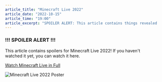 ```yaml
---
article_title: "Minecraft Live 2022"
article_date: "2022-10-15"
article_time: "19:00"
article_excerpt: "SPOILER ALERT: This article contains things revealed and discussed during the annual Minecraft Live event. If you have not seen it yet, you should watch it before reading the article. A link to the video is provided at the start of the article for your convenience."
---
```


### !!! SPOILER ALERT !!!

This article contains spoilers for Minecraft Live 2022! If you haven't watched it yet, you can watch it here.

[Watch Minecraft Live in Full](https://www.youtube.com/watch?v=iM9KtHaDcUg)

![Minecraft Live 2022 Poster](/assets/images/blog/2022/10/15/minecraft-live-2022-poster.JPG)


